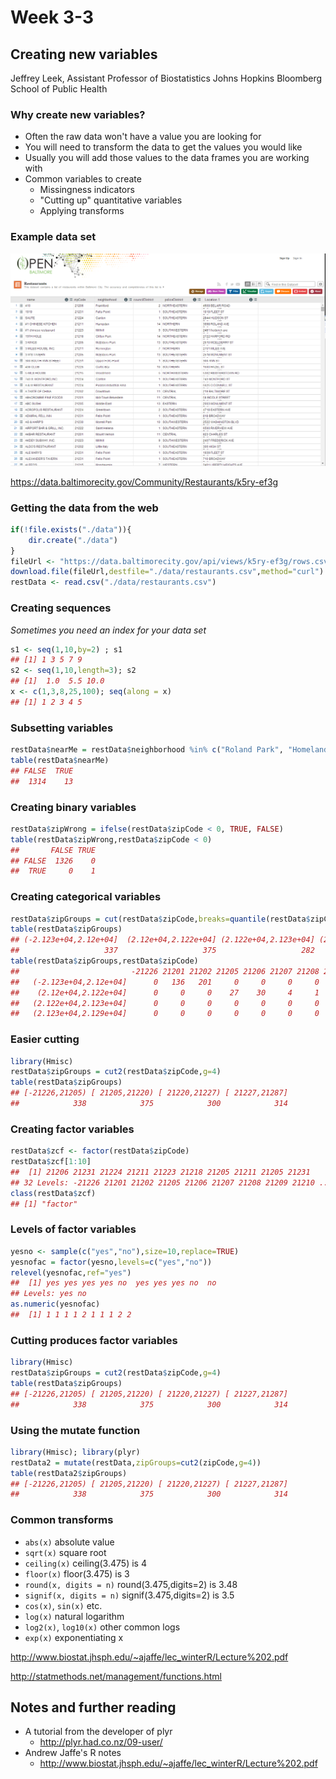 Week 3-3
========

## Creating new variables
Jeffrey Leek,
Assistant Professor of Biostatistics
Johns Hopkins Bloomberg School of Public Health

### Why create new variables?
- Often the raw data won't have a value you are looking for
- You will need to transform the data to get the values you would like
- Usually you will add those values to the data frames you are working with
- Common variables to create
  - Missingness indicators
  - "Cutting up" quantitative variables
  - Applying transforms

### Example data set
![Baltimore restaurants](images/image_w321.png)

https://data.baltimorecity.gov/Community/Restaurants/k5ry-ef3g

### Getting the data from the web
```r
if(!file.exists("./data")){
    dir.create("./data")
}
fileUrl <- "https://data.baltimorecity.gov/api/views/k5ry-ef3g/rows.csv?accessType=DOWNLOAD"
download.file(fileUrl,destfile="./data/restaurants.csv",method="curl")
restData <- read.csv("./data/restaurants.csv")
```
### Creating sequences
*Sometimes you need an index for your data set*
```r
s1 <- seq(1,10,by=2) ; s1
## [1] 1 3 5 7 9
s2 <- seq(1,10,length=3); s2
## [1]  1.0  5.5 10.0
x <- c(1,3,8,25,100); seq(along = x)
## [1] 1 2 3 4 5
```

### Subsetting variables
```r
restData$nearMe = restData$neighborhood %in% c("Roland Park", "Homeland")
table(restData$nearMe)
## FALSE  TRUE 
##  1314    13 
```
### Creating binary variables
```r
restData$zipWrong = ifelse(restData$zipCode < 0, TRUE, FALSE)
table(restData$zipWrong,restData$zipCode < 0)
##       FALSE TRUE
## FALSE  1326    0
##  TRUE     0    1
```

### Creating categorical variables
```r
restData$zipGroups = cut(restData$zipCode,breaks=quantile(restData$zipCode))
table(restData$zipGroups)
## (-2.123e+04,2.12e+04]  (2.12e+04,2.122e+04] (2.122e+04,2.123e+04] (2.123e+04,2.129e+04] 
##                   337                   375                   282                   332
table(restData$zipGroups,restData$zipCode)
##                         -21226 21201 21202 21205 21206 21207 21208 21209 21210 ...
##   (-2.123e+04,2.12e+04]      0   136   201     0     0     0     0     0     0   
##    (2.12e+04,2.122e+04]      0     0     0    27    30     4     1     8    23
##   (2.122e+04,2.123e+04]      0     0     0     0     0     0     0     0     0  
##   (2.123e+04,2.129e+04]      0     0     0     0     0     0     0     0     0 
```
### Easier cutting
```r
library(Hmisc)
restData$zipGroups = cut2(restData$zipCode,g=4)
table(restData$zipGroups)
## [-21226,21205) [ 21205,21220) [ 21220,21227) [ 21227,21287] 
##            338            375            300            314 
```

### Creating factor variables
```r
restData$zcf <- factor(restData$zipCode)
restData$zcf[1:10]
##  [1] 21206 21231 21224 21211 21223 21218 21205 21211 21205 21231
## 32 Levels: -21226 21201 21202 21205 21206 21207 21208 21209 21210 ... 21287
class(restData$zcf)
## [1] "factor"
```

### Levels of factor variables
```r
yesno <- sample(c("yes","no"),size=10,replace=TRUE)
yesnofac = factor(yesno,levels=c("yes","no"))
relevel(yesnofac,ref="yes")
##  [1] yes yes yes yes no  yes yes yes no  no 
## Levels: yes no
as.numeric(yesnofac)
##  [1] 1 1 1 1 2 1 1 1 2 2
```

### Cutting produces factor variables
```r
library(Hmisc)
restData$zipGroups = cut2(restData$zipCode,g=4)
table(restData$zipGroups)
## [-21226,21205) [ 21205,21220) [ 21220,21227) [ 21227,21287] 
##            338            375            300            314 
```

### Using the mutate function
```r
library(Hmisc); library(plyr)
restData2 = mutate(restData,zipGroups=cut2(zipCode,g=4))
table(restData2$zipGroups)
## [-21226,21205) [ 21205,21220) [ 21220,21227) [ 21227,21287] 
##            338            375            300            314 
```

### Common transforms
- `abs(x)` absolute value
- `sqrt(x)` square root
- `ceiling(x)` ceiling(3.475) is 4
- `floor(x)` floor(3.475) is 3
- `round(x, digits = n)` round(3.475,digits=2) is 3.48
- `signif(x, digits = n)` signif(3.475,digits=2) is 3.5
- `cos(x)`, `sin(x)` etc.
- `log(x)` natural logarithm
- `log2(x)`, `log10(x)` other common logs
- `exp(x)` exponentiating x

http://www.biostat.jhsph.edu/~ajaffe/lec_winterR/Lecture%202.pdf 

http://statmethods.net/management/functions.html

## Notes and further reading
- A tutorial from the developer of plyr
  - http://plyr.had.co.nz/09-user/
- Andrew Jaffe's R notes 
  - http://www.biostat.jhsph.edu/~ajaffe/lec_winterR/Lecture%202.pdf